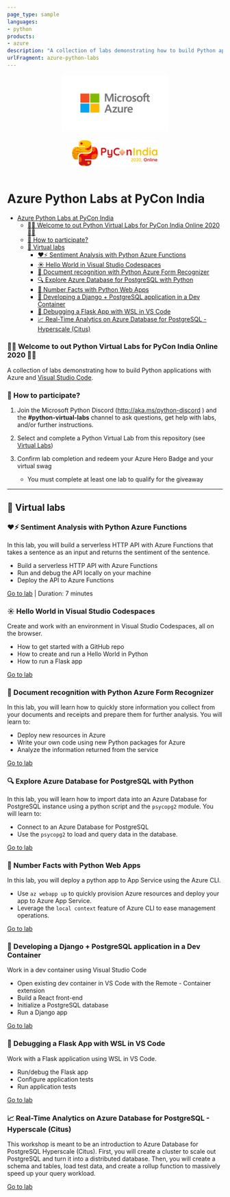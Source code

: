 ```yaml
---
page_type: sample
languages:
- python
products:
- azure
description: "A collection of labs demonstrating how to build Python applications with Azure and Visual Studio Code."
urlFragment: azure-python-labs
---
```


<div align="center">
 <img alt="Logo" src="./assets/azure.png" width="250" />
</div>
<br>

<div align="center">
 <img alt="Logo" src="./assets/piconindia.svg" width="200" />
</div>
<br>

# Azure Python Labs at PyCon India

- [Azure Python Labs at PyCon India](#azure-python-labs-at-pycon-india)
    - [:tada::snake: Welcome to out Python Virtual Labs for PyCon India Online 2020 :tada::snake:](#-welcome-to-out-python-virtual-labs-for-pycon-india-online-2020-)
    - [:thinking: How to participate?](#-how-to-participate)
  - [:microscope: Virtual labs](#-virtual-labs)
    - [:heart::zap: Sentiment Analysis with Python Azure Functions](#️️-sentiment-analysis-with-python-azure-functions)
    - [:sunny: Hello World in Visual Studio Codespaces](#️-hello-world-in-visual-studio-codespaces)
    - [:page_facing_up: Document recognition with Python Azure Form Recognizer](#-document-recognition-with-python-azure-form-recognizer)
    - [:mag: Explore Azure Database for PostgreSQL with Python](#-explore-azure-database-for-postgresql-with-python)
    - [:100: Number Facts with Python Web Apps](#-number-facts-with-python-web-apps)
    - [:whale: Developing a Django + PostgreSQL application in a Dev Container](#-developing-a-django--postgresql-application-in-a-dev-container)
    - [:bug: Debugging a Flask App with WSL in VS Code](#-debugging-a-flask-app-with-wsl-in-vs-code)
    - [:chart_with_upwards_trend: Real-Time Analytics on Azure Database for PostgreSQL - Hyperscale (Citus)](#-real-time-analytics-on-azure-database-for-postgresql---hyperscale-citus)

### :tada::snake: Welcome to out Python Virtual Labs for PyCon India Online 2020 :tada::snake:

A collection of labs demonstrating how to build Python applications with Azure and [Visual Studio Code](https://code.visualstudio.com/?WT.mc_id=pyconindia-github-cxa).

### :thinking: How to participate?

1. Join the Microsoft Python Discord (http://aka.ms/python-discord ) and the **#python-virtual-labs** channel to ask questions, get help with labs, and/or further instructions.

2. Select and complete a Python Virtual Lab from this repository (see [Virtual Labs](#-virtual-labs))

3. Confirm lab completion and redeem your Azure Hero Badge and your virtual swag
   - You must complete at least one lab to qualify for the giveaway

---

## :microscope: Virtual labs

### :heart::zap: Sentiment Analysis with Python Azure Functions

In this lab, you will build a serverless HTTP API with Azure Functions that takes a sentence as an input and returns the sentiment of the sentence.

- Build a serverless HTTP API with Azure Functions
- Run and debug the API locally on your machine
- Deploy the API to Azure Functions

[Go to lab](4-azure-functions-python-vscode/README.md) | Duration: 7 minutes

### :sunny: Hello World in Visual Studio Codespaces

Create and work with an environment in Visual Studio Codespaces, all on the browser.

- How to get started with a GitHub repo
- How to create and run a Hello World in Python
- How to run a Flask app

[Go to lab](9-vscodespaces/README.md)

### :page_facing_up: Document recognition with Python Azure Form Recognizer

In this lab, you will learn how to quickly store information you collect from your documents and receipts and prepare them for further analysis. You will learn to:

- Deploy new resources in Azure
- Write your own code using new Python packages for Azure
- Analyze the information returned from the service

[Go to lab](9-azure-cognitive-services/README.md)

### :mag: Explore Azure Database for PostgreSQL with Python

In this lab, you will learn how to import data into an Azure Database for PostgreSQL instance using a python script and the `psycopg2` module. You will learn to:

- Connect to an Azure Database for PostgreSQL
- Use the `psycopg2` to load and query data in the database.

[Go to lab](4-postgres/README.md)

### :100: Number Facts with Python Web Apps

In this lab, you will deploy a python app to App Service using the Azure CLI.

- Use `az webapp up` to quickly provision Azure resources and deploy your app to Azure App Service.
- Leverage the `local context` feature of Azure CLI to ease management operations.

[Go to lab](9-azure-web-apps/README.md)

### :whale: Developing a Django + PostgreSQL application in a Dev Container

Work in a dev container using Visual Studio Code

- Open existing dev container in VS Code with the Remote - Container extension
- Build a React front-end
- Initialize a PostgreSQL database
- Run a Django app

[Go to lab](9-vscode-django-postgres-dev-container/README.md)

### :bug: Debugging a Flask App with WSL in VS Code

Work with a Flask application using WSL in VS Code.

- Run/debug the Flask app
- Configure application tests
- Run application tests

[Go to lab](9-windows-subsystem-for-linux/README.md)

### :chart_with_upwards_trend: Real-Time Analytics on Azure Database for PostgreSQL - Hyperscale (Citus)

This workshop is meant to be an introduction to Azure Database for PostgreSQL Hyperscale (Citus). First, you will create a cluster to scale out PostgreSQL and turn it into a distributed database. Then, you will create a schema and tables, load test data, and create a rollup function to massively speed up your query workload.

[Go to lab](4-postgres-citus/README.md)
